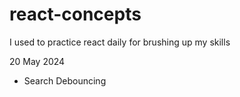 # react-concepts
I used to practice react daily for brushing up my skills


20 May 2024 
- Search Debouncing
